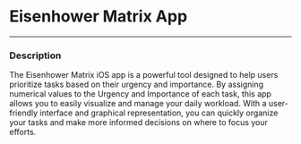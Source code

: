 # Eisenhower Matrix App
---

### Description
The Eisenhower Matrix iOS app is a powerful tool designed to help users prioritize tasks based on their urgency and importance. By assigning numerical values to the Urgency and Importance of each task, this app allows you to easily visualize and manage your daily workload. With a user-friendly interface and graphical representation, you can quickly organize your tasks and make more informed decisions on where to focus your efforts.
